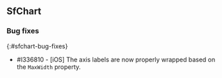 ## SfChart

### Bug fixes
{:#sfchart-bug-fixes}

* \#I336810 - [iOS] The axis labels are now properly wrapped based on the `MaxWidth` property.